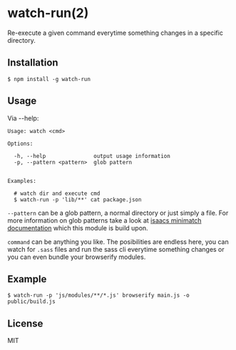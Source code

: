 # watch-run(2)

Re-execute a given command everytime something changes in a specific directory.

## Installation

	$ npm install -g watch-run

## Usage

Via --help:

```
Usage: watch <cmd>

Options:

  -h, --help               output usage information
  -p, --pattern <pattern>  glob pattern


Examples:

  # watch dir and execute cmd
  $ watch-run -p 'lib/**' cat package.json
```

`--pattern` can be a glob pattern, a normal directory or just simply a file. For more information on glob patterns take a look at [isaacs minimatch documentation](https://github.com/isaacs/minimatch) which this module is build upon.

`command` can be anything you like. The posibilities are endless here, you can watch for `.sass` files and run the sass cli everytime something changes or you can even bundle your browserify modules.

## Example

	$ watch-run -p 'js/modules/**/*.js' browserify main.js -o public/build.js

## License

MIT